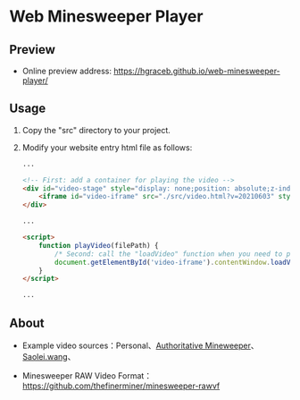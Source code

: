 # Web Minesweeper Player
## Preview

- Online preview address: https://hgraceb.github.io/web-minesweeper-player/

## Usage

1. Copy the "src" directory to your project.

2. Modify your website entry html file as follows:

   ```html
   ...
   
   <!-- First: add a container for playing the video -->
   <div id="video-stage" style="display: none;position: absolute;z-index: 999;background-color: rgba(0 ,0 ,0 ,0.33)">
       <iframe id="video-iframe" src="./src/video.html?v=20210603" style="border: 0;width: 0;height: 0;" scrolling="no"></iframe>
   </div>
   
   ...
   
   <script>
       function playVideo(filePath) {
           /* Second: call the "loadVideo" function when you need to play the video */
           document.getElementById('video-iframe').contentWindow.loadVideo(filePath);
       }
   </script>
   
   ...
   ```


## About

- Example video sources：Personal、[Authoritative Mineweeper](https://minesweepergame.com/)、[Saolei.wang](http://www.saolei.wang/)、

- Minesweeper RAW Video Format：https://github.com/thefinerminer/minesweeper-rawvf
